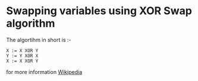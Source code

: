 # Swapping variables using XOR Swap algorithm 

The algortihm in short is  :-

    X := X XOR Y
    Y := Y XOR X
    X := X XOR Y

for more information [Wikipedia](https://en.wikipedia.org/wiki/XOR_swap_algorithm)